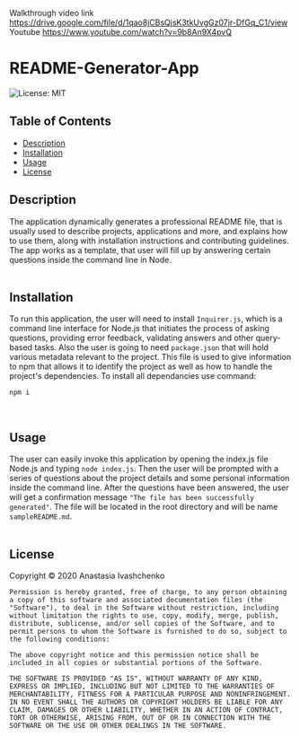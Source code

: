 Walkthrough video link https://drive.google.com/file/d/1qao8jCBsQjsK3tkUvgGz07jr-DfGq_C1/view
Youtube https://www.youtube.com/watch?v=9b8An9X4pvQ

# README-Generator-App
  ![License: MIT](https://img.shields.io/badge/License-MIT-yellow.svg)

## Table of Contents
  * [Description](#Description)
  * [Installation](#Installation)
  * [Usage](#Usage)
  * [License](#License)


## Description  
The application dynamically generates a professional README file, that is usually used to describe projects, applications and more, and explains how to use them, along with installation instructions and contributing guidelines. The app works as a template, that user will fill up by answering certain questions inside the command line in Node.
<br><br> 

## Installation
To run this application, the user will need to install `Inquirer.js`, which is a command line interface for Node.js that initiates the process of asking questions, providing error feedback, validating answers and other query-based tasks.
Also the user is going to need `package.json` that will hold various metadata relevant to the project. This file is used to give information to npm that allows it to identify the project as well as how to handle the project's dependencies.
To install all dependancies use command: 
```
npm i
``` 
<br>

## Usage 

The user can easily invoke this application by opening the index.js file Node.js and typing `node index.js`. Then the user will be prompted with a series of questions about the project details and some personal information inside the command line. After the questions have been answered, the user will get a confirmation message `"The file has been successfully generated"`. The file will be located in the root directory and will be name `sampleREADME.md`.
<br><br>

## License
Copyright © 2020 Anastasia Ivashchenko

    Permission is hereby granted, free of charge, to any person obtaining a copy of this software and associated documentation files (the "Software"), to deal in the Software without restriction, including without limitation the rights to use, copy, modify, merge, publish, distribute, sublicense, and/or sell copies of the Software, and to permit persons to whom the Software is furnished to do so, subject to the following conditions:
    
    The above copyright notice and this permission notice shall be included in all copies or substantial portions of the Software.
    
    THE SOFTWARE IS PROVIDED "AS IS", WITHOUT WARRANTY OF ANY KIND, EXPRESS OR IMPLIED, INCLUDING BUT NOT LIMITED TO THE WARRANTIES OF MERCHANTABILITY, FITNESS FOR A PARTICULAR PURPOSE AND NONINFRINGEMENT. IN NO EVENT SHALL THE AUTHORS OR COPYRIGHT HOLDERS BE LIABLE FOR ANY CLAIM, DAMAGES OR OTHER LIABILITY, WHETHER IN AN ACTION OF CONTRACT, TORT OR OTHERWISE, ARISING FROM, OUT OF OR IN CONNECTION WITH THE SOFTWARE OR THE USE OR OTHER DEALINGS IN THE SOFTWARE.
    
    
